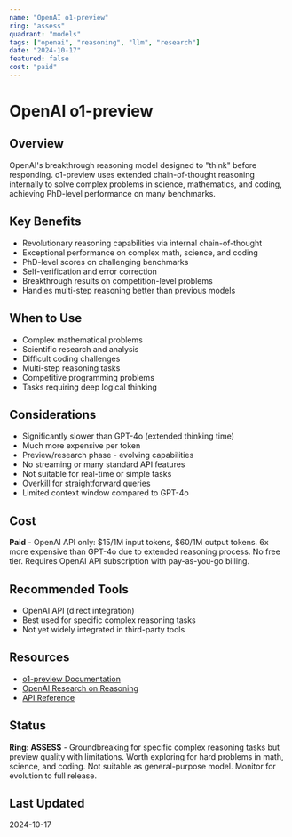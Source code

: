 ```yaml
---
name: "OpenAI o1-preview"
ring: "assess"
quadrant: "models"
tags: ["openai", "reasoning", "llm", "research"]
date: "2024-10-17"
featured: false
cost: "paid"
---
```


# OpenAI o1-preview

## Overview
OpenAI's breakthrough reasoning model designed to "think" before responding. o1-preview uses extended chain-of-thought reasoning internally to solve complex problems in science, mathematics, and coding, achieving PhD-level performance on many benchmarks.

## Key Benefits
- Revolutionary reasoning capabilities via internal chain-of-thought
- Exceptional performance on complex math, science, and coding
- PhD-level scores on challenging benchmarks
- Self-verification and error correction
- Breakthrough results on competition-level problems
- Handles multi-step reasoning better than previous models

## When to Use
- Complex mathematical problems
- Scientific research and analysis
- Difficult coding challenges
- Multi-step reasoning tasks
- Competitive programming problems
- Tasks requiring deep logical thinking

## Considerations
- Significantly slower than GPT-4o (extended thinking time)
- Much more expensive per token
- Preview/research phase - evolving capabilities
- No streaming or many standard API features
- Not suitable for real-time or simple tasks
- Overkill for straightforward queries
- Limited context window compared to GPT-4o

## Cost
**Paid** - OpenAI API only: $15/1M input tokens, $60/1M output tokens. 6x more expensive than GPT-4o due to extended reasoning process. No free tier. Requires OpenAI API subscription with pay-as-you-go billing.

## Recommended Tools
- OpenAI API (direct integration)
- Best used for specific complex reasoning tasks
- Not yet widely integrated in third-party tools

## Resources
- [o1-preview Documentation](https://platform.openai.com/docs/models/o1)
- [OpenAI Research on Reasoning](https://openai.com/index/learning-to-reason-with-llms/)
- [API Reference](https://platform.openai.com/docs/api-reference)

## Status
**Ring: ASSESS** - Groundbreaking for specific complex reasoning tasks but preview quality with limitations. Worth exploring for hard problems in math, science, and coding. Not suitable as general-purpose model. Monitor for evolution to full release.

## Last Updated
2024-10-17
